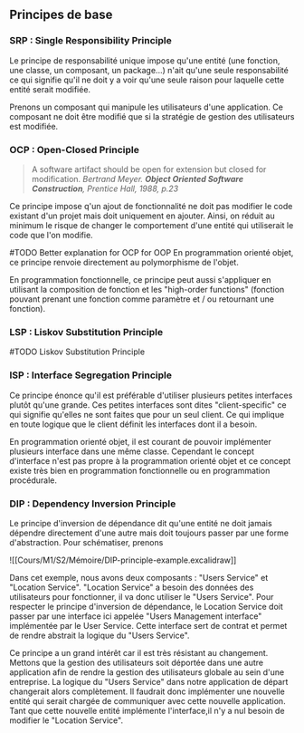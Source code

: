 ## Principes de base

### SRP : Single Responsibility Principle

Le principe de responsabilité unique impose qu'une entité (une fonction, une classe, un composant, un package...) n'ait qu'une seule responsabilité ce qui signifie qu'il ne doit y a voir qu'une seule raison pour laquelle cette entité serait modifiée. 

Prenons un composant qui manipule les utilisateurs d'une application. Ce composant ne doit être modifié que si la stratégie de gestion des utilisateurs est modifiée. 

### OCP : Open-Closed Principle
> A software artifact should be open for extension but closed for modification.
*Bertrand Meyer. __Object Oriented Software Construction__, Prentice Hall, 1988, p.23*

Ce principe impose q'un ajout de fonctionnalité ne doit pas modifier le code existant d'un projet mais doit uniquement en ajouter. Ainsi, on réduit au minimum le risque de changer le comportement d'une entité qui utiliserait le code que l'on modifie. 

#TODO Better explanation for OCP for OOP
En programmation orienté objet, ce principe renvoie directement au polymorphisme de l'objet. 

En programmation fonctionnelle, ce principe peut aussi s'appliquer en utilisant la composition de fonction et les "high-order functions" (fonction pouvant prenant une fonction comme paramètre et / ou retournant une fonction).



### LSP : Liskov Substitution Principle
#TODO Liskov Substitution Principle


### ISP : Interface Segregation Principle
Ce principe énonce qu'il est préférable d'utiliser plusieurs petites interfaces plutôt qu'une grande. Ces petites interfaces sont dites "client-specific" ce qui signifie qu'elles ne sont faites que pour un seul client. Ce qui implique en toute logique que le client définit les interfaces dont il a besoin. 

En programmation orienté objet, il est courant de pouvoir implémenter plusieurs interface dans une  même classe. Cependant le concept d'interface n'est pas propre à la programmation orienté objet et ce concept existe très bien en programmation fonctionnelle ou en programmation procédurale. 

### DIP : Dependency Inversion Principle
Le principe d'inversion de dépendance dit qu'une entité ne doit jamais dépendre directement d'une autre mais doit toujours passer par une forme d'abstraction. Pour schématiser, prenons 

![[Cours/M1/S2/Mémoire/DIP-principle-example.excalidraw]]

Dans cet exemple, nous avons deux composants : "Users Service" et "Location Service". "Location Service" a besoin des données des utilisateurs pour fonctionner, il va donc utiliser le "Users Service". Pour respecter le principe d'inversion de dépendance, le Location Service doit passer par une interface ici appelée "Users Management interface" implémentée par le User Service.  Cette interface sert de contrat et permet de rendre abstrait la logique du "Users Service". 

Ce principe a un grand intérêt car il est très résistant au changement. Mettons que la gestion des utilisateurs soit déportée dans une autre application afin de rendre la gestion des utilisateurs globale au sein d'une entreprise. La logique du "Users Service" dans notre application de départ changerait alors complètement. Il faudrait donc implémenter une nouvelle entité qui serait chargée de communiquer avec cette nouvelle application. Tant que cette nouvelle entité implémente l'interface,il n'y a nul besoin de modifier le "Location Service".